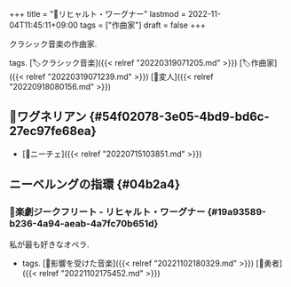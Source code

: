 +++
title = "👨リヒャルト・ワーグナー"
lastmod = 2022-11-04T11:45:11+09:00
tags = ["作曲家"]
draft = false
+++

クラシック音楽の作曲家.

tags. [🏷クラシック音楽]({{< relref "20220319071205.md" >}}) [🏷作曲家]({{< relref "20220319071239.md" >}}) [🔖変人]({{< relref "20220918080156.md" >}})


## 🔖ワグネリアン {#54f02078-3e05-4bd9-bd6c-27ec97fe68ea}

-   [👨ニーチェ]({{< relref "20220715103851.md" >}})


## ニーベルングの指環 {#04b2a4}


### 📝楽劇ジークフリート - リヒャルト・ワーグナー {#19a93589-b236-4a94-aeab-4a7fc70b651d}

私が最も好きなオペラ.

-   tags. [🦊影響を受けた音楽]({{< relref "20221102180329.md" >}}) [🔖勇者]({{< relref "20221102175452.md" >}})
